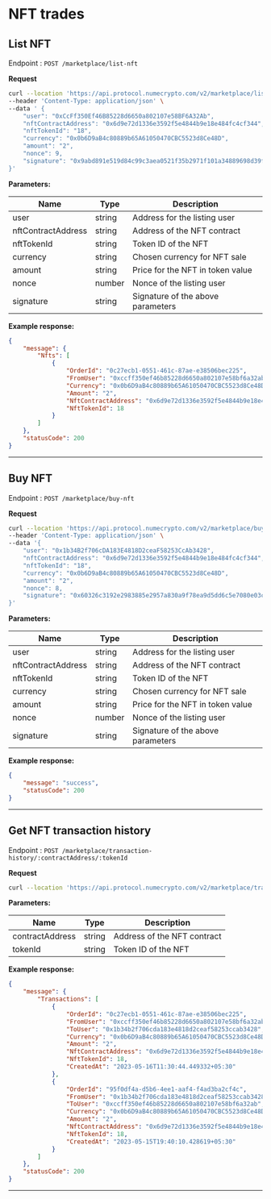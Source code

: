 # NFT trades


## List NFT 

Endpoint : `POST /marketplace/list-nft`

**Request**
```sh
curl --location 'https://api.protocol.numecrypto.com/v2/marketplace/list-nft' \
--header 'Content-Type: application/json' \
--data ' {
    "user": "0xCcFf350Ef46B85228d6650a802107e58BF6A32Ab",
    "nftContractAddress": "0x6d9e72d1336e3592f5e4844b9e18e484fc4cf344",
    "nftTokenId": "18",
    "currency": "0x0b6D9aB4c80889b65A61050470CBC5523d8Ce48D",
    "amount": "2",
    "nonce": 9,
    "signature": "0x9abd891e519d84c99c3aea0521f35b2971f101a34889698d39f363972b5907907fba5b373a54ac3108e0f9752584d8668598f6c89bb3f67ecf6f44555975275a1b"
}'
```

**Parameters:**

| Name          | Type        | Description                                 |
|---------------|-------------|---------------------------------------------|
| user          | string      | Address for the listing user |
| nftContractAddress | string | Address of the NFT contract |
| nftTokenId | string | Token ID of the NFT |
| currency | string | Chosen currency for NFT sale |
| amount | string | Price for the NFT in token value |
| nonce | number | Nonce of the listing user |
| signature | string | Signature of the above parameters |

**Example response:**

```json
{
    "message": {
        "Nfts": [
            {
                "OrderId": "0c27ecb1-0551-461c-87ae-e38506bec225",
                "FromUser": "0xccff350ef46b85228d6650a802107e58bf6a32ab",
                "Currency": "0x0b6D9aB4c80889b65A61050470CBC5523d8Ce48D",
                "Amount": "2",
                "NftContractAddress": "0x6d9e72d1336e3592f5e4844b9e18e484fc4cf344",
                "NftTokenId": 18
            }
        ]
    },
    "statusCode": 200
}
```

-------------------------------------------------------------------------------------------------------

## Buy NFT

Endpoint : `POST /marketplace/buy-nft`

**Request**
```sh
curl --location 'https://api.protocol.numecrypto.com/v2/marketplace/buy-nft' \
--header 'Content-Type: application/json' \
--data '{
    "user": "0x1b34B2f706cDA183E4818D2ceaF58253CcAb3428",
    "nftContractAddress": "0x6d9e72d1336e3592f5e4844b9e18e484fc4cf344",
    "nftTokenId": "18",
    "currency": "0x0b6D9aB4c80889b65A61050470CBC5523d8Ce48D",
    "amount": "2",
    "nonce": 8,
    "signature": "0x60326c3192e2983885e2957a830a9f78ea9d5dd6c5e7080e03c83ef661f31f454c19ba6620109e9c75b45aceaad452e2d795ce05bdc765d133b2c2f6585de4a91c"
}'
```

**Parameters:**

| Name          | Type        | Description                                 |
|---------------|-------------|---------------------------------------------|
| user          | string      | Address for the listing user |
| nftContractAddress | string | Address of the NFT contract |
| nftTokenId | string | Token ID of the NFT |
| currency | string | Chosen currency for NFT sale |
| amount | string | Price for the NFT in token value |
| nonce | number | Nonce of the listing user |
| signature | string | Signature of the above parameters |

**Example response:**

```json
{
    "message": "success",
    "statusCode": 200
}
```

-------------------------------------------------------------------------------------------------------

## Get NFT transaction history

Endpoint : `POST /marketplace/transaction-history/:contractAddress/:tokenId`

**Request**
```sh
curl --location 'https://api.protocol.numecrypto.com/v2/marketplace/transaction-history/0x6d9e72d1336e3592f5e4844b9e18e484fc4cf344/18'
```

**Parameters:**

| Name          | Type        | Description                                 |
|---------------|-------------|---------------------------------------------|
| contractAddress | string | Address of the NFT contract |
| tokenId | string | Token ID of the NFT |

**Example response:**

```json
{
    "message": {
        "Transactions": [
            {
                "OrderId": "0c27ecb1-0551-461c-87ae-e38506bec225",
                "FromUser": "0xccff350ef46b85228d6650a802107e58bf6a32ab",
                "ToUser": "0x1b34b2f706cda183e4818d2ceaf58253ccab3428",
                "Currency": "0x0b6D9aB4c80889b65A61050470CBC5523d8Ce48D",
                "Amount": "2",
                "NftContractAddress": "0x6d9e72d1336e3592f5e4844b9e18e484fc4cf344",
                "NftTokenId": 18,
                "CreatedAt": "2023-05-16T11:30:44.449332+05:30"
            },
            {
                "OrderId": "95f0df4a-d5b6-4ee1-aaf4-f4ad3ba2cf4c",
                "FromUser": "0x1b34b2f706cda183e4818d2ceaf58253ccab3428",
                "ToUser": "0xccff350ef46b85228d6650a802107e58bf6a32ab",
                "Currency": "0x0b6D9aB4c80889b65A61050470CBC5523d8Ce48D",
                "Amount": "2",
                "NftContractAddress": "0x6d9e72d1336e3592f5e4844b9e18e484fc4cf344",
                "NftTokenId": 18,
                "CreatedAt": "2023-05-15T19:40:10.428619+05:30"
            }
        ]
    },
    "statusCode": 200
}
```

-------------------------------------------------------------------------------------------------------
